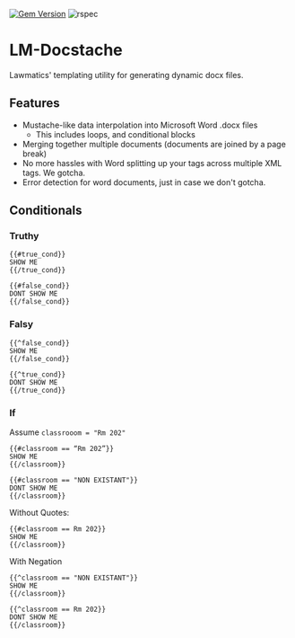 [![Gem Version](https://badge.fury.io/rb/lm_docstache.svg)](http://badge.fury.io/rb/lm_docstache)
![rspec](https://github.com/boost-legal/lm-docstache/workflows/rspec/badge.svg)

# LM-Docstache

Lawmatics' templating utility for generating dynamic docx files.

## Features

* Mustache-like data interpolation into Microsoft Word .docx files
  * This includes loops, and conditional blocks
* Merging together multiple documents (documents are joined by a page break)
* No more hassles with Word splitting up your tags across multiple XML tags. We gotcha.
* Error detection for word documents, just in case we don't gotcha.

## Conditionals

### Truthy
```
{{#true_cond}}
SHOW ME
{{/true_cond}}
```
```
{{#false_cond}}
DONT SHOW ME
{{/false_cond}}
```

### Falsy
```
{{^false_cond}}
SHOW ME
{{/false_cond}}
```
```
{{^true_cond}}
DONT SHOW ME
{{/true_cond}}
```

### If
Assume `classrooom = "Rm 202"`

```
{{#classroom == “Rm 202”}}
SHOW ME
{{/classroom}}
```
```
{{#classroom == "NON EXISTANT"}}
DONT SHOW ME
{{/classroom}}
```

Without Quotes:
```
{{#classroom == Rm 202}}
SHOW ME
{{/classroom}}
```

With Negation
```
{{^classroom == "NON EXISTANT"}}
SHOW ME
{{/classroom}}
```
```
{{^classroom == Rm 202}}
DONT SHOW ME
{{/classroom}}
```
